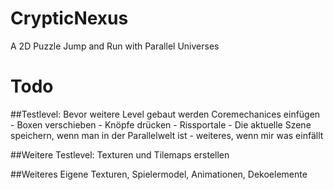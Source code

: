 # CrypticNexus
 A 2D Puzzle Jump and Run with Parallel Universes

# Todo
##Testlevel:
Bevor weitere Level gebaut werden Coremechanices einfügen
	-	Boxen verschieben
	-	Knöpfe drücken
	-	Rissportale
	-	Die aktuelle Szene speichern, wenn man in der Parallelwelt ist
	-	weiteres, wenn mir was einfällt

##Weitere Testlevel:
Texturen und Tilemaps erstellen

##Weiteres
Eigene Texturen, Spielermodel, Animationen, Dekoelemente

